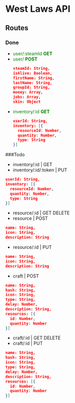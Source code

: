 # West Laws API
## Routes

### Done
- <span style="color:green">user/:steamId **GET**</span>
- <span style="color:green">user/ **POST**</span>
  ```json
  steamId: String,
  isAlive: Boolean,
  firstName: String,
  lastName: String,
  groupId: String,
  money: Array,
  jobs: Array,
  skin: Object
  ```
- <span style="color:green">inventory/:id **GET**</span>
  ```json
  userId: String,
  inventory: [{
    resourceId: Number,
    quantity: Number,
    type: String
  }]
  ```
###Todo
 - inventory/:id | GET
 - inventory/:id/:token | PUT
  ```json
  userId: String,
  inventory: [{
    resourceId: Number,
    quantity: Number,
    type: String
  }]
  ```
 - resource/:id | GET DELETE
 - resource | POST
  ```json
  name: String,
  icon: String,
  description: String
  ```
 - resource/:id | PUT
  ```json
  name: String,
  icon: String,
  description: String
  ```
 - craft | POST
  ```json
  name: String,
  hash: String,
  icon: String,
  type: String,
  delay: Number,
  description: String,
  resources: [{
    id: Number,
    quantity: Number
  }]
  ```
  - craft/:id | GET DELETE
  - craft/:id | PUT
  ```json
  name: String,
  hash: String,
  icon: String,
  type: String,
  delay: Number,
  description: String,
  resources: [{
    id: Number,
    quantity: Number
  }]
  ```
